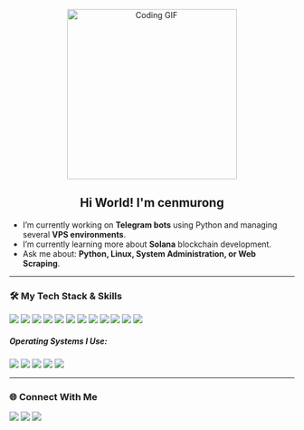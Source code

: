 <p align="center">
  <img src="https://media.giphy.com/media/v1.Y2lkPTc5MGI3NjExM2libm0zNXBsZGZpZjJjYXdtMm1hbmFlbjgyNnd5ZTVzY3dvbXZteSZlcD12MV9naWZzX3NlYXJjaCZjdD1n/ztpMY1t5VYWlO/giphy.gif" alt="Coding GIF" width="300">
</p>

<h2 align="center">Hi World! I'm cenmurong</h2>

- I’m currently working on **Telegram bots** using Python and managing several **VPS environments**.
- I’m currently learning more about **Solana** blockchain development.
- Ask me about: **Python, Linux, System Administration, or Web Scraping**.

---

### 🛠️ My Tech Stack & Skills

<p>
  <img src="https://img.shields.io/badge/Python-FFD43B?style=for-the-badge&logo=python&logoColor=blue" />
  <img src="https://img.shields.io/badge/JavaScript-F7DF1E?style=for-the-badge&logo=javascript&logoColor=black" />
  <img src="https://img.shields.io/badge/PHP-777BB4?style=for-the-badge&logo=php&logoColor=white" />
  <img src="https://img.shields.io/badge/CSS3-1572B6?style=for-the-badge&logo=css3&logoColor=white" />
  <img src="https://img.shields.io/badge/Lua-2C2D72?style=for-the-badge&logo=lua&logoColor=white" />
  <img src="https://img.shields.io/badge/Node.js-339933?style=for-the-badge&logo=nodedotjs&logoColor=white" />
  <img src="https://img.shields.io/badge/MySQL-4479A1?style=for-the-badge&logo=mysql&logoColor=white" />
  <img src="https://img.shields.io/badge/Shell_Script-121011?style=for-the-badge&logo=gnu-bash&logoColor=white" />
  <img src="https://img.shields.io/badge/Solana-9945FF?style=for-the-badge&logo=solana&logoColor=white" />
  <img src="https://img.shields.io/badge/Crypto-F7931A?style=for-the-badge&logo=bitcoin&logoColor=white" />
  <img src="https://img.shields.io/badge/Bug_Bounty-DA291C?style=for-the-badge&logo=bugsnag&logoColor=white" />
  <img src="https://img.shields.io/badge/Cyber_Security-333333?style=for-the-badge&logo=shieldy&logoColor=white" />
</p>

##### Operating Systems I Use:
<p>
  <img src="https://img.shields.io/badge/Linux_Mint-87C37A?style=for-the-badge&logo=linux-mint&logoColor=white" />
  <img src="https://img.shields.io/badge/Kali_Linux-557C94?style=for-the-badge&logo=kali-linux&logoColor=white" />
  <img src="https://img.shields.io/badge/Ubuntu-E95420?style=for-the-badge&logo=ubuntu&logoColor=white" />
  <img src="https://img.shields.io/badge/Debian-A81D33?style=for-the-badge&logo=debian&logoColor=white" />
  <img src="https://img.shields.io/badge/Windows_11-0078D4?style=for-the-badge&logo=windows-11&logoColor=white" />
</p>

---

### 🌐 Connect With Me

<p>
  <a href="https://x.com/cenmurong"><img src="https://img.shields.io/badge/X-000000?style=for-the-badge&logo=x&logoColor=white" /></a>
  <a href="https://discord.com/users/451101979331002370"><img src="https://img.shields.io/badge/Discord-5865F2?style=for-the-badge&logo=discord&logoColor=white" /></a>
  <a href="https://instagram.com/asaptrfr"><img src="https://img.shields.io/badge/Instagram-E4405F?style=for-the-badge&logo=instagram&logoColor=white" /></a>
</p>
